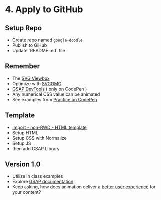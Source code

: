 # 4. Apply to GitHub

## Setup Repo

* Create repo named `google-doodle`
* Publish to GiHub
* Update \`README.md\` file

## Remember

* The [SVG Viewbox](https://pmanikoth.gitbook.io/378/svg/core-concepts)
* Optimize with [SVGOMG](https://jakearchibald.github.io/svgomg/)
* [GSAP DevTools](https://codepen.io/manikoth/pen/ZEGbMdw?editors=0010) \( only on CodePen \)
* Any numerical CSS value can be animated
* See examples from [Practice on CodePen](https://pmanikoth.gitbook.io/378/projects/google-doodle/3.-practice-on-codepen)

## Template

* [Import - non-RWD - HTML template](https://codepen.io/manikoth/pen/evpozv)
* Setup HTML
* Setup CSS with Normalize 
* Setup JS
* then add GSAP Library

## Version 1.0

* Utilize in class examples
* Explore [GSAP documentation](https://greensock.com/docs/v3/GSAP)
* Keep asking, how does animation deliver a [better user experience](https://motion-ux.com/) for your content? 

